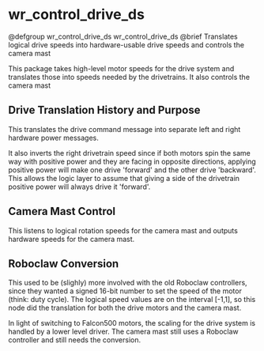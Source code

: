 # wr_control_drive_ds

@defgroup wr_control_drive_ds wr_control_drive_ds
@brief Translates logical drive speeds into hardware-usable drive speeds and controls the camera mast

This package takes high-level motor speeds for the drive system and translates those into speeds needed by the drivetrains.  It also controls the camera mast

## Drive Translation History and Purpose

This translates the drive command message into separate left and right hardware power messages.

It also inverts the right drivetrain speed since if both motors spin the same way with positive power and they are facing in opposite directions, applying positive power will make one drive 'forward' and the other drive 'backward'.  This allows the logic layer to assume that giving a side of the drivetrain positive power will always drive it 'forward'.

## Camera Mast Control

This listens to logical rotation speeds for the camera mast and outputs hardware speeds for the camera mast.

## Roboclaw Conversion

This used to be (slighly) more involved with the old Roboclaw controllers, since they wanted a signed 16-bit number to set the speed of the motor (think: duty cycle).  The logical speed values are on the interval \[-1,1\], so this node did the translation for both the drive motors and the camera mast.

In light of switching to Falcon500 motors, the scaling for the drive system is handled by a lower level driver.  The camera mast still uses a Roboclaw controller and still needs the conversion.
